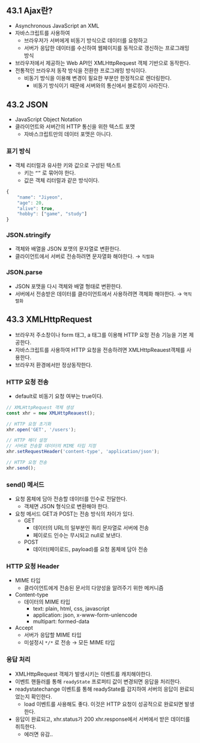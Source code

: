 ## 43.1 Ajax란?

- Asynchronous JavaScript an XML
- 자바스크립트를 사용하여
    - 브라우저가 서버에게 비동기 방식으로 데이터를 요청하고
    - 서버가 응답한 데이터를 수신하여 웹페이지를 동적으로 갱신하는 프로그래밍 방식
- 브라우저에서 제공하는 Web API인 XMLHttpRequest 객체 기반으로 동작한다.
- 전통적인 브라우저 동작 방식을 전환한 프로그래밍 방식이다.
    - 비동기 방식을 이용해 변경이 필요한 부분만 한정적으로 렌더링한다.
        - 비동기 방식이기 때문에 서버와의 통신에서 블로킹이 사라진다.

## 43.2 JSON

- JavaScript Object Notation
- 클라이언트와 서버간의 HTTP 통신을 위한 텍스트 포맷
    - 자바스크립트만의 데이터 포맷은 아니다.

### 표기 방식

- 객체 리터럴과 유사한 키와 값으로 구성된 텍스트
    - 키는  `“”` 로 묶어야 한다.
    - 값은 객체 리터럴과 같은 방식이다.

```jsx
{
	"name": "Jiyeon",
	"age": 20,
	"alive": true,
	"hobby": ["game", "study"]
}
```

### JSON.stringify

- 객체와 배열을 JSON 포맷의 문자열로 변환한다.
- 클라이언트에서 서버로 전송하려면 문자열화 해야한다. → `직렬화`

### JSON.parse

- JSON 포맷을 다시 객체와 배열 형태로 변환한다.
- 서버에서 전송받은 데이터를 클라이언트에서 사용하려면 객체화 해야한다. → `역직렬화`

## 43.3 XMLHttpRequest

- 브라우저 주소창이나 form 태그, a 태그를 이용해 HTTP 요청 전송 기능을 기본 제공한다.
- 자바스크립트를 사용하여 HTTP 요청을 전송하려면 XMLHttpReauest객체를 사용한다.
- 브라우저 환경에서만 정상동작한다.

### HTTP 요청 전송

- default로 비동기 요청 여부는 true이다.

```jsx
// XMLHttpRequest 객체 생성
const xhr = new XMLHttpReauest();

// HTTP 요청 초기화
xhr.open('GET', '/users');

// HTTP 헤더 설정
// 서버로 전송할 데이터의 MIME 타입 지정
xhr.setRequestHeader('content-type', 'application/json');

// HTTP 요청 전송
xhr.send();
```

### send() 메서드

- 요청 몸체에 담아 전송할 데이터를 인수로 전달한다.
    - 객체면 JSON 형식으로 변환해야 한다.
- 요청 메서드 GET과 POST는 전송 방식의 차이가 있다.
    - GET
        - 데이터의 URL의 일부분인 쿼리 문자열로 서버에 전송
        - 페이로드 인수는 무시되고 null로 보낸다.
    - POST
        - 데이터(페이로드,  payload)를 요청 몸체에 담아 전송

### HTTP 요청 Header

- MIME 타입
    - 클라이언트에게 전송된 문서의 다양성을 알려주기 위한 메커니즘
- Content-type
    - 데이터의 MIME 타입
        - text: plain, html, css, javascript
        - application: json, x-www-form-unlencode
        - multipart: formed-data
- Accept
    - 서버가 응답할 MIME 타입
    - 미설정시 `*/*` 로 전송 → 모든 MIME 타입

### 응답 처리

- XMLHttpRequest 객체가 발생시키는 이벤트를 캐치해야한다.
- 이벤트 핸들러를 통해 `readyState` 프로퍼티 값이 변경되면 응답을 처리한다.
- readystatechange 이벤트를 통해 readyState를 감지하여 서버의 응답이 완료되었는지 확인한다.
    - load 이벤트를 사용해도 좋다. 이것은 HTTP 요청이 성공적으로 완료되면 발생한다.
- 응답이 완료되고, xhr.status가 200 xhr.response에서 서버에서 받은 데이터를 취득한다.
    - 에러면 유감..